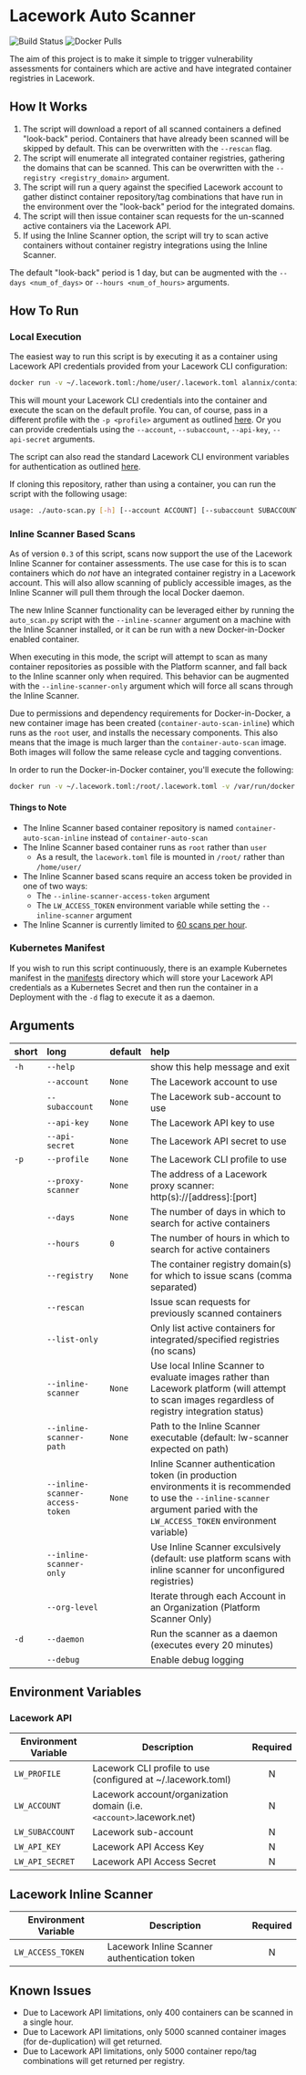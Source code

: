 # Lacework Auto Scanner

![Build Status](https://github.com/lacework-dev/container-auto-scan/actions/workflows/python-test.yml/badge.svg)
![Docker Pulls](https://img.shields.io/docker/pulls/alannix/container-auto-scan)

The aim of this project is to make it simple to trigger vulnerability assessments for containers which are active and have integrated container registries in Lacework.

## How It Works

1. The script will download a report of all scanned containers a defined "look-back" period. Containers that have already been scanned will be skipped by default. This can be overwritten with the `--rescan` flag.
2. The script will enumerate all integrated container registries, gathering the domains that can be scanned. This can be overwritten with the `--registry <registry_domain>` argument.
3. The script will run a query against the specified Lacework account to gather distinct container repository/tag combinations that have run in the environment over the "look-back" period for the integrated domains.
4. The script will then issue container scan requests for the un-scanned active containers via the Lacework API.
5. If using the Inline Scanner option, the script will try to scan active containers without container registry integrations using the Inline Scanner.

The default "look-back" period is 1 day, but can be augmented with the `--days <num_of_days>` or `--hours <num_of_hours>` arguments.

## How To Run

### Local Execution

The easiest way to run this script is by executing it as a container using Lacework API credentials provided from your Lacework CLI configuration:

```bash
docker run -v ~/.lacework.toml:/home/user/.lacework.toml alannix/container-auto-scan
```

This will mount your Lacework CLI credentials into the container and execute the scan on the default profile. You can, of course, pass in a different profile with the `-p <profile>` argument as outlined [here](#user-content-arguments). Or you can provide credentials using the `--account`, `--subaccount`, `--api-key`, `--api-secret` arguments.

The script can also read the standard Lacework CLI environment variables for authentication as outlined [here](#user-content-environment-variables).

If cloning this repository, rather than using a container, you can run the script with the following usage:

```bash
usage: ./auto-scan.py [-h] [--account ACCOUNT] [--subaccount SUBACCOUNT] [--api-key API_KEY] [--api-secret API_SECRET] [-p PROFILE] [--proxy-scanner PROXY_SCANNER] [--days DAYS] [--hours HOURS] [--registry REGISTRY] [--rescan] [--list-only] [--inline-scanner] [--inline-scanner-path INLINE_SCANNER_PATH] [--inline-scanner-access-token INLINE_SCANNER_ACCESS_TOKEN] [--inline-scanner-only] [-d] [--debug]
```

### Inline Scanner Based Scans

As of version `0.3` of this script, scans now support the use of the Lacework Inline Scanner for container assessments. The use case for this is to scan containers which do _not_ have an integrated container registry in a Lacework account. This will also allow scanning of publicly accessible images, as the Inline Scanner will pull them through the local Docker daemon.

The new Inline Scanner functionality can be leveraged either by running the `auto_scan.py` script with the `--inline-scanner` argument on a machine with the Inline Scanner installed, or it can be run with a new Docker-in-Docker enabled container.

When executing in this mode, the script will attempt to scan as many container repositories as possible with the Platform scanner, and fall back to the Inline scanner only when required. This behavior can be augmented with the `--inline-scanner-only` argument which will force all scans through the Inline Scanner.

Due to permissions and dependency requirements for Docker-in-Docker, a new container image has been created (`container-auto-scan-inline`) which runs as the `root` user, and installs the necessary components. This also means that the image is much larger than the `container-auto-scan` image. Both images will follow the same release cycle and tagging conventions.

In order to run the Docker-in-Docker container, you'll execute the following:

```bash
docker run -v ~/.lacework.toml:/root/.lacework.toml -v /var/run/docker.sock:/var/run/docker.sock alannix/container-auto-scan-inline --inline-scanner-access-token <SCANNER_ACCESS_TOKEN_HERE>
```

#### Things to Note

- The Inline Scanner based container repository is named `container-auto-scan-inline` instead of `container-auto-scan`
- The Inline Scanner based container runs as `root` rather than `user`
  - As a result, the `lacework.toml` file is mounted in `/root/` rather than `/home/user/`
- The Inline Scanner based scans require an access token be provided in one of two ways:
  - The `--inline-scanner-access-token` argument
  - The `LW_ACCESS_TOKEN` environment variable while setting the `--inline-scanner` argument
- The Inline Scanner is currently limited to [60 scans per hour](https://docs.lacework.com/integrate-inline-scanner#scanning-quotas).

### Kubernetes Manifest

If you wish to run this script continuously, there is an example Kubernetes manifest in the [manifests](manifests/) directory which will store your Lacework API credentials as a Kubernetes Secret and then run the container in a Deployment with the `-d` flag to execute it as a daemon.

## Arguments

| short | long                            | default | help                                                                                                                                                                             |
| :---- | :------------------------------ | :------ | :------------------------------------------------------------------------------------------------------------------------------------------------------------------------------- |
| `-h`  | `--help`                        |         | show this help message and exit                                                                                                                                                  |
|       | `--account`                     | `None`  | The Lacework account to use                                                                                                                                                      |
|       | `--subaccount`                  | `None`  | The Lacework sub-account to use                                                                                                                                                  |
|       | `--api-key`                     | `None`  | The Lacework API key to use                                                                                                                                                      |
|       | `--api-secret`                  | `None`  | The Lacework API secret to use                                                                                                                                                   |
| `-p`  | `--profile`                     | `None`  | The Lacework CLI profile to use                                                                                                                                                  |
|       | `--proxy-scanner`               | `None`  | The address of a Lacework proxy scanner: http(s)://[address]:[port]                                                                                                              |
|       | `--days`                        | `None`  | The number of days in which to search for active containers                                                                                                                      |
|       | `--hours`                       | `0`     | The number of hours in which to search for active containers                                                                                                                     |
|       | `--registry`                    | `None`  | The container registry domain(s) for which to issue scans (comma separated)                                                                                                      |
|       | `--rescan`                      |         | Issue scan requests for previously scanned containers                                                                                                                            |
|       | `--list-only`                   |         | Only list active containers for integrated/specified registries (no scans)                                                                                                       |
|       | `--inline-scanner`              | `None`  | Use local Inline Scanner to evaluate images rather than Lacework platform (will attempt to scan images regardless of registry integration status)                                |
|       | `--inline-scanner-path`         | `None`  | Path to the Inline Scanner executable (default: lw-scanner expected on path)                                                                                                     |
|       | `--inline-scanner-access-token` | `None`  | Inline Scanner authentication token (in production environments it is recommended to use the `--inline-scanner` argument paried with the `LW_ACCESS_TOKEN` environment variable) |
|       | `--inline-scanner-only`         |         | Use Inline Scanner exculsively (default: use platform scans with inline scanner for unconfigured registries)                                                                     |
|       | `--org-level`                   |         | Iterate through each Account in an Organization (Platform Scanner Only)                                                                                                          |
| `-d`  | `--daemon`                      |         | Run the scanner as a daemon (executes every 20 minutes)                                                                                                                          |
|       | `--debug`                       |         | Enable debug logging                                                                                                                                                             |

## Environment Variables

### Lacework API

| Environment Variable | Description                                                          | Required |
| -------------------- | -------------------------------------------------------------------- | :------: |
| `LW_PROFILE`         | Lacework CLI profile to use (configured at ~/.lacework.toml)         |    N     |
| `LW_ACCOUNT`         | Lacework account/organization domain (i.e. `<account>`.lacework.net) |    N     |
| `LW_SUBACCOUNT`      | Lacework sub-account                                                 |    N     |
| `LW_API_KEY`         | Lacework API Access Key                                              |    N     |
| `LW_API_SECRET`      | Lacework API Access Secret                                           |    N     |

## Lacework Inline Scanner

| Environment Variable | Description                                  | Required |
| -------------------- | -------------------------------------------- | :------: |
| `LW_ACCESS_TOKEN`    | Lacework Inline Scanner authentication token |    N     |

## Known Issues

- Due to Lacework API limitations, only 400 containers can be scanned in a single hour.
- Due to Lacework API limitations, only 5000 scanned container images (for de-duplication) will get returned.
- Due to Lacework API limitations, only 5000 container repo/tag combinations will get returned per registry.

